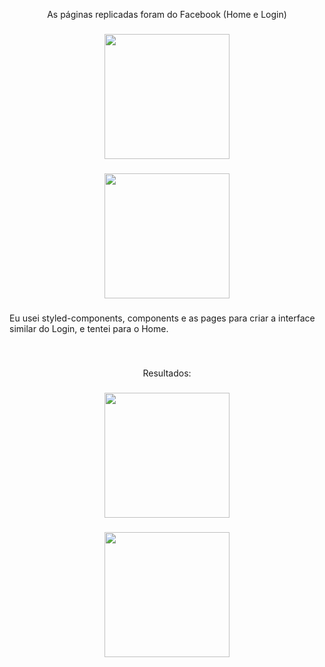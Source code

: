 <p align="center">As páginas replicadas foram do Facebook (Home e Login)</p>

###

<div align="center">
  <img height="200" src="https://encrypted-tbn0.gstatic.com/images?q=tbn:ANd9GcSJfXFKKblI4CL-R-4tdqc5l0kFrJIcakg6Ow&s"  />
</div>

###

<div align="center">
  <img height="200" src="[https://i.imgflip.com/65efzo.gif](https://i.ytimg.com/vi/sYWHmphmEio/maxresdefault.jpg)"  />
</div>

###

<p align="left">Eu usei styled-components, components e as pages para criar a interface similar do Login, e tentei para o Home.</p>

###

<br clear="both">

<p align="center">Resultados:</p>

###

<div align="center">
  <img height="200" src="https://i.imgflip.com/65efzo.gif"  />
</div>

###

<div align="center">
  <img height="200" src="https://i.imgflip.com/65efzo.gif"  />
</div>

###
